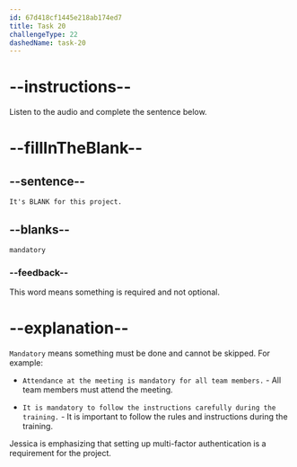 ```yaml
---
id: 67d418cf1445e218ab174ed7
title: Task 20
challengeType: 22
dashedName: task-20
---
```


<!-- (Audio) Jessica: It's mandatory for this project. -->

# --instructions--

Listen to the audio and complete the sentence below.

# --fillInTheBlank--

## --sentence--

`It's BLANK for this project.`

## --blanks--

`mandatory`

### --feedback--

This word means something is required and not optional.

# --explanation--

`Mandatory` means something must be done and cannot be skipped. For example:

- `Attendance at the meeting is mandatory for all team members.` - All team members must attend the meeting.

- `It is mandatory to follow the instructions carefully during the training.` - It is important to follow the rules and instructions during the training.

Jessica is emphasizing that setting up multi-factor authentication is a requirement for the project.
